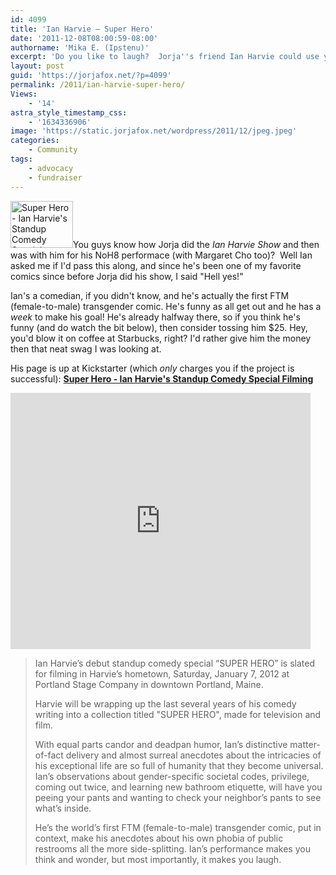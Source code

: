 ```yaml
---
id: 4099
title: 'Ian Harvie — Super Hero'
date: '2011-12-08T08:00:59-08:00'
authorname: 'Mika E. (Ipstenu)'
excerpt: 'Do you like to laugh?  Jorja''s friend Ian Harvie could use your help making more people laugh.'
layout: post
guid: 'https://jorjafox.net/?p=4099'
permalink: /2011/ian-harvie-super-hero/
Views:
    - '14'
astra_style_timestamp_css:
    - '1634336906'
image: 'https://static.jorjafox.net/wordpress/2011/12/jpeg.jpeg'
categories:
    - Community
tags:
    - advocacy
    - fundraiser
---
```


<img src="//static.jorjafox.net/wordpress/2011/12/jpeg-186x140.jpeg" alt="Super Hero - Ian Harvie&#039;s Standup Comedy Special Filming" title="Super Hero - Ian Harvie&#039;s Standup Comedy Special Filming" width="100" height="75" class="alignleft size-thumbnail wp-image-4100" />You guys know how Jorja did the _Ian Harvie Show_ and then was with him for his NoH8 performace (with Margaret Cho too)?  Well Ian asked me if I'd pass this along, and since he's been one of my favorite comics since before Jorja did his show, I said "Hell yes!"

Ian's a comedian, if you didn't know, and he's actually the first FTM (female-to-male) transgender comic.     He's funny as all get out and he has a _week_ to make his goal!  He's already halfway there, so if you think he's funny (and do watch the bit below), then consider tossing him $25. Hey, you'd blow it on coffee at Starbucks, right?  I'd rather give him the money then that neat swag I was looking at.

His page is up at Kickstarter (which _only_ charges you if the project is successful): **<a href="http://www.kickstarter.com/projects/ianharvie/super-hero-ian-harvies-standup-comedy-special-film">Super Hero - Ian Harvie's Standup Comedy Special Filming</a>**

<iframe frameborder="0" height="410px" src="http://www.kickstarter.com/projects/ianharvie/super-hero-ian-harvies-standup-comedy-special-film/widget/video.html" width="480px"></iframe>

<blockquote>Ian Harvie’s debut standup comedy special “SUPER HERO” is slated for filming in Harvie’s hometown, Saturday, January 7, 2012 at Portland Stage Company in downtown Portland, Maine.

Harvie will be wrapping up the last several years of his comedy writing into a collection titled "SUPER HERO", made for television and film.

With equal parts candor and deadpan humor, Ian’s distinctive matter-of-fact delivery and almost surreal anecdotes about the intricacies of his exceptional life are so full of humanity that they become universal. Ian’s observations about gender-specific societal codes, privilege, coming out twice, and learning new bathroom etiquette, will have you peeing your pants and wanting to check your neighbor’s pants to see what’s inside.

He’s the world’s first FTM (female-to-male) transgender comic, put in context, make his anecdotes about his own phobia of public restrooms all the more side-splitting. Ian’s performance makes you think and wonder, but most importantly, it makes you laugh.</blockquote>
